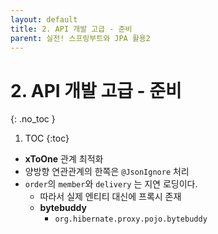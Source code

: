 ```yaml
---
layout: default
title: 2. API 개발 고급 - 준비
parent: 실전! 스프링부트와 JPA 활용2
---
```


# 2. API 개발 고급 - 준비
{: .no_toc }

1. TOC
{:toc}

- **xToOne** 관계 최적화
- 양방향 연관관계의 한쪽은 `@JsonIgnore` 처리
- `order`의 `member`와 `delivery` 는 지연 로딩이다.
  - 따라서 실제 엔티티 대신에 프록시 존재
  - **bytebuddy**
    - `org.hibernate.proxy.pojo.bytebuddy`